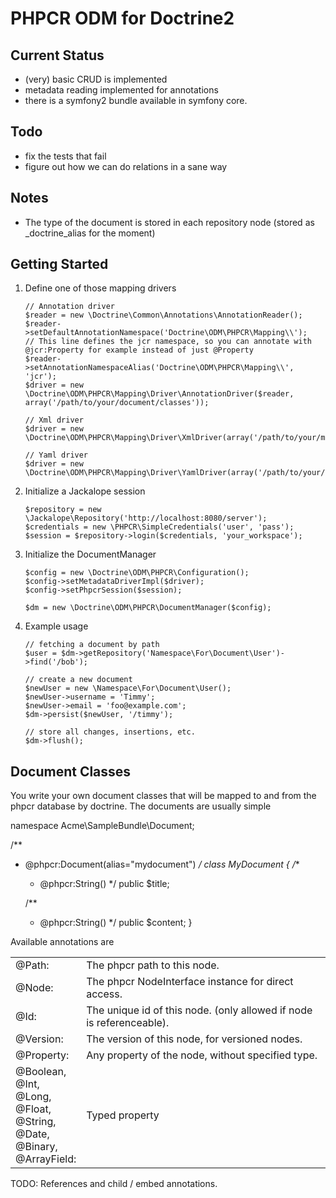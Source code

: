 PHPCR ODM for Doctrine2
=======================

Current Status
--------------

* (very) basic CRUD is implemented
* metadata reading implemented for annotations
* there is a symfony2 bundle available in symfony core.

Todo
----

* fix the tests that fail
* figure out how we can do relations in a sane way

Notes
-----

* The type of the document is stored in each repository node (stored as _doctrine_alias for the moment)

Getting Started
---------------

 1. Define one of those mapping drivers

        // Annotation driver
        $reader = new \Doctrine\Common\Annotations\AnnotationReader();
        $reader->setDefaultAnnotationNamespace('Doctrine\ODM\PHPCR\Mapping\\');
        // This line defines the jcr namespace, so you can annotate with @jcr:Property for example instead of just @Property
        $reader->setAnnotationNamespaceAlias('Doctrine\ODM\PHPCR\Mapping\\', 'jcr');
        $driver = new \Doctrine\ODM\PHPCR\Mapping\Driver\AnnotationDriver($reader, array('/path/to/your/document/classes'));

        // Xml driver
        $driver = new \Doctrine\ODM\PHPCR\Mapping\Driver\XmlDriver(array('/path/to/your/mapping/files'));

        // Yaml driver
        $driver = new \Doctrine\ODM\PHPCR\Mapping\Driver\YamlDriver(array('/path/to/your/mapping/files'));

 2. Initialize a Jackalope session

        $repository = new \Jackalope\Repository('http://localhost:8080/server');
        $credentials = new \PHPCR\SimpleCredentials('user', 'pass');
        $session = $repository->login($credentials, 'your_workspace');

 3. Initialize the DocumentManager

        $config = new \Doctrine\ODM\PHPCR\Configuration();
        $config->setMetadataDriverImpl($driver);
        $config->setPhpcrSession($session);

        $dm = new \Doctrine\ODM\PHPCR\DocumentManager($config);

 4. Example usage

        // fetching a document by path
        $user = $dm->getRepository('Namespace\For\Document\User')->find('/bob');

        // create a new document
        $newUser = new \Namespace\For\Document\User();
        $newUser->username = 'Timmy';
        $newUser->email = 'foo@example.com';
        $dm->persist($newUser, '/timmy');

        // store all changes, insertions, etc.
        $dm->flush();


Document Classes
----------------

You write your own document classes that will be mapped to and from the phpcr database by doctrine. The documents are usually simple

namespace Acme\SampleBundle\Document;

/**
* @phpcr:Document(alias="mydocument")
*/
class MyDocument
{
    /**
     * @phpcr:String()
     */
    public $title;

    /**
     * @phpcr:String()
     */
    public $content;
}

Available annotations are
<table>
<tr><td> @Path:       </td><td>The phpcr path to this node. </td></tr>
<tr><td> @Node:       </td><td>The phpcr NodeInterface instance for direct access. </td></tr>
<tr><td> @Id:         </td><td>The unique id of this node. (only allowed if node is referenceable). </td></tr>
<tr><td> @Version:    </td><td>The version of this node, for versioned nodes. </td></tr>
<tr><td> @Property:   </td><td>Any property of the node, without specified type. </td></tr>
<tr><td> @Boolean,    <br />
         @Int,        <br />
         @Long,       <br />
         @Float,      <br />
         @String,     <br />
         @Date,       <br />
         @Binary,     <br />
         @ArrayField: </td><td>Typed property</td></tr>
</table>

TODO: References and child / embed annotations.